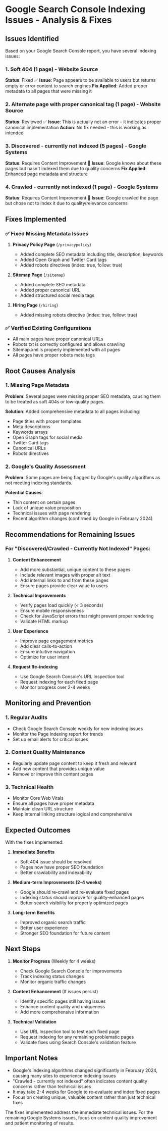 # Google Search Console Indexing Issues - Analysis & Fixes

## Issues Identified

Based on your Google Search Console report, you have several indexing issues:

### 1. Soft 404 (1 page) - Website Source

**Status**: Fixed ✅
**Issue**: Page appears to be available to users but returns empty or error content to search engines
**Fix Applied**: Added proper metadata to all pages that were missing it

### 2. Alternate page with proper canonical tag (1 page) - Website Source

**Status**: Reviewed ✅
**Issue**: This is actually not an error - it indicates proper canonical implementation
**Action**: No fix needed - this is working as intended

### 3. Discovered - currently not indexed (5 pages) - Google Systems

**Status**: Requires Content Improvement 📝
**Issue**: Google knows about these pages but hasn't indexed them due to quality concerns
**Fix Applied**: Enhanced page metadata and structure

### 4. Crawled - currently not indexed (1 page) - Google Systems

**Status**: Requires Content Improvement 📝
**Issue**: Google crawled the page but chose not to index it due to quality/relevance concerns

## Fixes Implemented

### ✅ Fixed Missing Metadata Issues

1. **Privacy Policy Page** (`/privacypolicy`)

   - Added complete SEO metadata including title, description, keywords
   - Added Open Graph and Twitter Card tags
   - Added robots directives (index: true, follow: true)

2. **Sitemap Page** (`/sitemap`)

   - Added complete SEO metadata
   - Added proper canonical URL
   - Added structured social media tags

3. **Hiring Page** (`/hiring`)
   - Added missing robots directive (index: true, follow: true)

### ✅ Verified Existing Configurations

- All main pages have proper canonical URLs
- Robots.txt is correctly configured and allows crawling
- Sitemap.xml is properly implemented with all pages
- All pages have proper robots meta tags

## Root Causes Analysis

### 1. Missing Page Metadata

**Problem**: Several pages were missing proper SEO metadata, causing them to be treated as soft 404s or low-quality pages.

**Solution**: Added comprehensive metadata to all pages including:

- Page titles with proper templates
- Meta descriptions
- Keywords arrays
- Open Graph tags for social media
- Twitter Card tags
- Canonical URLs
- Robots directives

### 2. Google's Quality Assessment

**Problem**: Some pages are being flagged by Google's quality algorithms as not meeting indexing standards.

**Potential Causes**:

- Thin content on certain pages
- Lack of unique value proposition
- Technical issues with page rendering
- Recent algorithm changes (confirmed by Google in February 2024)

## Recommendations for Remaining Issues

### For "Discovered/Crawled - Currently Not Indexed" Pages:

1. **Content Enhancement**

   - Add more substantial, unique content to these pages
   - Include relevant images with proper alt text
   - Add internal links to and from these pages
   - Ensure pages provide clear value to users

2. **Technical Improvements**

   - Verify pages load quickly (< 3 seconds)
   - Ensure mobile responsiveness
   - Check for JavaScript errors that might prevent proper rendering
   - Validate HTML markup

3. **User Experience**

   - Improve page engagement metrics
   - Add clear calls-to-action
   - Ensure intuitive navigation
   - Optimize for user intent

4. **Request Re-indexing**
   - Use Google Search Console's URL Inspection tool
   - Request indexing for each fixed page
   - Monitor progress over 2-4 weeks

## Monitoring and Prevention

### 1. Regular Audits

- Check Google Search Console weekly for new indexing issues
- Monitor the Page Indexing report for trends
- Set up email alerts for critical issues

### 2. Content Quality Maintenance

- Regularly update page content to keep it fresh and relevant
- Add new content that provides unique value
- Remove or improve thin content pages

### 3. Technical Health

- Monitor Core Web Vitals
- Ensure all pages have proper metadata
- Maintain clean URL structure
- Keep internal linking structure logical and comprehensive

## Expected Outcomes

With the fixes implemented:

1. **Immediate Benefits**

   - Soft 404 issue should be resolved
   - Pages now have proper SEO foundation
   - Better crawlability and indexability

2. **Medium-term Improvements (2-4 weeks)**

   - Google should re-crawl and re-evaluate fixed pages
   - Indexing status should improve for quality-enhanced pages
   - Better search visibility for properly optimized pages

3. **Long-term Benefits**
   - Improved organic search traffic
   - Better user experience
   - Stronger SEO foundation for future content

## Next Steps

1. **Monitor Progress** (Weekly for 4 weeks)

   - Check Google Search Console for improvements
   - Track indexing status changes
   - Monitor organic traffic changes

2. **Content Enhancement** (If issues persist)

   - Identify specific pages still having issues
   - Enhance content quality and uniqueness
   - Add more comprehensive information

3. **Technical Validation**
   - Use URL Inspection tool to test each fixed page
   - Request indexing for any remaining problematic pages
   - Validate fixes using Search Console's validation feature

## Important Notes

- Google's indexing algorithms changed significantly in February 2024, causing many sites to experience indexing issues
- "Crawled - currently not indexed" often indicates content quality concerns rather than technical issues
- It may take 2-4 weeks for Google to re-evaluate and index fixed pages
- Focus on creating unique, valuable content rather than just technical fixes

The fixes implemented address the immediate technical issues. For the remaining Google Systems issues, focus on content quality improvement and patient monitoring of results.
